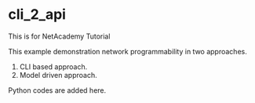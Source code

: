 # cli_2_api
This is for NetAcademy Tutorial

This example demonstration network programmability in two approaches.

1. CLI based approach.
2. Model driven approach.

Python codes are added here.
